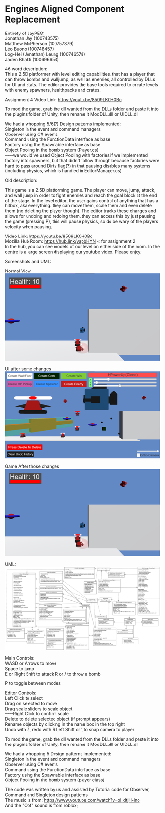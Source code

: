 # Engines Aligned Component Replacement  
Entirety of JayPEG:  
Jonathan Jay (100743575)  
Matthew McPherson (100757379)  
Léo Buono (100748457)  
Log-Hei (Jonathan) Leung (100746578)  
Jaden Bhakti (100696653)

46 word description:  
This a 2.5D platformer with level editing capabilities, that has a player that can throw bombs and walljump, as well as enemies, all controlled by DLLs for UI and stats. The editor provides the base tools required to create levels with enemy spawners, healthpacks and crates.

Assignment 4 Video Link: https://youtu.be/8509LK0H0Bc  

To mod the game, grab the dll wanted from the DLLs folder and paste it into the plugins folder of Unity, then rename it ModDLL.dll or UIDLL.dll

We had a whopping 5/6(?) Design patterns implemented:  
Singleton in the event and command managers  
Observer using C# events  
Command using the FunctionData interface as base  
Factory using the Spawnable interface as base  
Object Pooling in the bomb system (Player.cs)  
----we would've used Object Pooling with factories if we implemented factory into spawners, but that didn't follow through because factories were hard to pass around
Dirty flag(?) in that pausing disables many systems (including physics, which is handled in EditorManager.cs)

Old description:

This game is a 2.5D platforming game. The player can move, jump, attack, and wall jump in order to fight enemies and reach the goal block at the end of the stage. In the level editor, the user gains control of anything that has a hitbox, aka everything. they can move them, scale them and even delete them (no deleting the player though). The editor tracks these changes and allows for undoing and redoing them. they can access this by just pausing the game (pressing P), this will pause physics, so do be wary of the players velocity when pausing.

Video Link: https://youtu.be/8509LK0H0Bc  
Mozilla Hub Room: https://hub.link/yapbHYN < for assignment 2  
In the hub, you can see models of our level on either side of the room. In the centre is a large screen displaying our youtube video. Please enjoy.

Screenshots and UML:

Normal View  
![In Game](docs/GameView.png)

UI after some changes  
![Normal UI](docs/Editor.png)

Game After those changes  
![Stuff done](docs/Editor2.png)


UML:  
![UML](docs/UML.png)

Main Controls:  
WASD or Arrows to move  
Space to jump  
E or Right Shift to attack
R or / to throw a bomb

P to toggle between modes

Editor Controls:  
Left Click to select  
Drag on selected to move  
Drag scale sliders to scale object  
----Right Click to confirm scale  
Delete to delete selected object (if prompt appears)  
Rename objects by clicking in the name box in the top right  
Undo with Z, redo with R
Left Shift or \ to snap camera to player


To mod the game, grab the dll wanted from the DLLs folder and paste it into the plugins folder of Unity, then rename it ModDLL.dll or UIDLL.dll

We had a whopping 5 Design patterns implemented:  
Singleton in the event and command managers  
Observer using C# events  
Command using the FunctionData interface as base  
Factory using the Spawnable interface as base  
Object Pooling in the bomb system (player class)

The code was written by us and assisted by Tutorial code for Observer, Command and Singleton design patterns  
The music is from: https://www.youtube.com/watch?v=ol_dtjH-ino  
And the "Oof" sound is from roblox;
